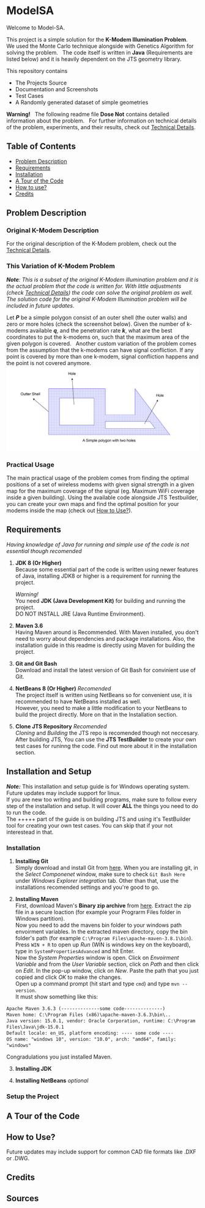 # ModelSA

Welcome to Model-SA.   

This project is a simple solution for the **K-Modem Illumination Problem**.  
We used the Monte Carlo technique alongside with Genetics Algorithm for solving the problem.  
The code itself is written in __Java__ (Requirements are listed below) and it is heavily dependent on the JTS geometry library.   

This repository contains   
- The Projects Source   
- Documentation and Screenshots   
- Test Cases   
- A Randomly generated dataset of simple geometries   

**Warning!**   
The following readme file **Dose Not** contains detailed information about the problem.  
For further information on technical details of the problem, experiments, and their results, check out [Technical Details](TechincalDetails.md).

## Table of Contents
* [Problem Description](#problem-description)
* [Requirements](#requirements)
* [Installation](#installation) 
* [A Tour of the Code](#a_tour_of_the_code) 
* [How to use?](#how_to_use?)
* [Credits](#credits)  

## Problem Description
### Original K-Modem Description
For the original description of the K-Modem problem, check out the [Technical Details](TechincalDetails.md#problem_description).

### This Variation of K-Modem Problem
_**Note**: This is a subset of the original K-Modem illumination problem and it is the actual problem that the code is written for. With little adjustments (check [Technical Details](TechincalDetails.md#problem_description)) the code can solve the original problem as well. The solution code for the original K-Modem Illumination problem will be included in future updates._  
  

Let **_P_** be a simple polygon consist of an outer shell (the outer walls) and zero or more holes (check the screenshot below). Given the number of k-modems available **_q_**, and the penetration rate **_k_**, what are the best coordinates to put the k-modems on, such that the maximum area of the given polygon is covered.   
Another custom variation of the problem comes from the assumption that the k-modems can have signal confliction. If any point is covered by more than one k-modem, signal confliction happens and the point is not covered anymore.   
![sc1](/docs/screenshots/sc1.jpg)

### Practical Usage
The main practical usage of the problem comes from finding the optimal positions of a set of wireless modems with given signal strength in a given map for the maximum coverage of the signal (eg. Maximum WiFi coverage inside a given building).
Using the available code alongside JTS Testbuilder, you can create your own maps and find the optimal position for your modems inside the map (check out [How to Use?](#how_to_use?)).


## Requirements
_Having knowledge of Java for running and simple use of the code is not essential though recomended_  
  
1. **JDK 8 (Or Higher)**   
Because some essential part of the code is written using newer features of Java, installing JDK8 or higher is a requirement for running the project. 

    *Warning!*  
    You need **JDK (Java Development Kit)** for building and running the project.  
    DO NOT INSTALL JRE (Java Runtime Environment).   
2. **Maven 3.6**  
Having Maven around is Recommended. With Maven installed, you don't need to worry about dependencies and package installations. Also, the installation guide in this readme is directly using Maven for building the project.

3. **Git and Git Bash**  
Download and install the latest version of Git Bash for convinient use of Git.

4. **NetBeans 8 (Or Higher)** _Recomended_  
The project itself is written using NetBeans so for convenient use, it is recommended to have NetBeans installed as well.  
However, you need to make a little modification to your NetBeans to build the project directly. More on that in the Installation section.  

5. **Clone JTS Repository** _Recomended_  
_Cloning_ and _Building_ the JTS repo is recomended though not neccesary. After building JTS, You can use the **JTS TestBuilder** to create your own test cases for runinng the code. Find out more about it in the installation section.  

## Installation and Setup
**_Note:_** This installation and setup guide is for Windows operating system. Future updates may include support for linux.  
If you are new too writing and building programs, make sure to follow every step of the installation and setup. It will cover **ALL** the things you need to do to run the code.  
The +++++ part of the guide is on building JTS and using it's TestBuilder tool for creating your own test cases. You can skip that if your not interestead in that. 
### Installation  

1. **Installing Git**  
Simply download and install Git from [here](https://git-scm.com/downloads). When you are installing git, in the *Select Componenet* window, make sure to check `Git Bash Here` under *Windows Explorer integration* tab. Other than that, use the installations recomended settings and you're good to go.  

2. **Installing Maven**  
First, download Maven's **Binary zip archive** from [here](https://maven.apache.org/download.cgi). Extract the zip file in a secure loaction (for example your Prograrm Files folder in Windows partition).  
Now you need to add the mavens bin folder to your windows path envoirment variables. In the extracted maven directory, copy the bin folder's path (for example `C:\Program Files\apache-maven-3.8.1\bin`).  
Press `WIN + R` to open up *Run* (WIN is windows key on the keyboard), type in `SystemPropertiesAdvanced` and hit Enter.  
Now the *System Properties* window is open. Click on *Envoirment Variable* and from the _User Variable_ section, click on _Path_ and then click on _Edit_. In the pop-up window, click on _New_. Paste the path that you just copied and click _OK_ to make the changes.  
Open up a command prompt (hit start and type `cmd`) and type `mvn --version`.  
It must show something like this:        
```
Apache Maven 3.6.3 (--------------some code--------------)
Maven home: C:\Program Files (x86)\apache-maven-3.6.3\bin\..
Java version: 15.0.1, vendor: Oracle Corporation, runtime: C:\Program Files\Java\jdk-15.0.1
Default locale: en_US, platform encoding: ---- some code ----
OS name: "windows 10", version: "10.0", arch: "amd64", family: "windows"
```
Congradulations you just installed Maven. 

3. **Installing JDK**  

4. **Installing NetBeans** _optional_  

### Setup the Project

## A Tour of the Code

## How to Use?
Future updates may include support for common CAD file formats like .DXF or .DWG.
## Credits

## Sources